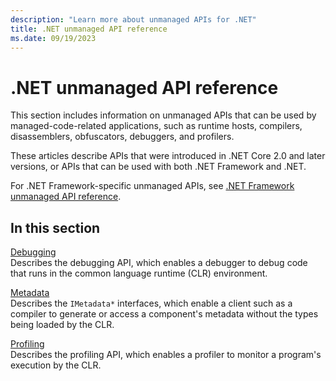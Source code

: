 ```yaml
---
description: "Learn more about unmanaged APIs for .NET"
title: .NET unmanaged API reference
ms.date: 09/19/2023
---
```

# .NET unmanaged API reference

This section includes information on unmanaged APIs that can be used by managed-code-related applications, such as runtime hosts, compilers, disassemblers, obfuscators, debuggers, and profilers.

These articles describe APIs that were introduced in .NET Core 2.0 and later versions, or APIs that can be used with both .NET Framework and .NET.

For .NET Framework-specific unmanaged APIs, see [.NET Framework unmanaged API reference](../../framework/unmanaged-api/index.md).

## In this section

[Debugging](./debugging/index.md)\
Describes the debugging API, which enables a debugger to debug code that runs in the common language runtime (CLR) environment.

[Metadata](./metadata/interfaces/imetadata-interfaces.md)\
Describes the `IMetadata*` interfaces, which enable a client such as a compiler to generate or access a component's metadata without the types being loaded by the CLR.

[Profiling](./profiling/index.md)\
Describes the profiling API, which enables a profiler to monitor a program's execution by the CLR.
